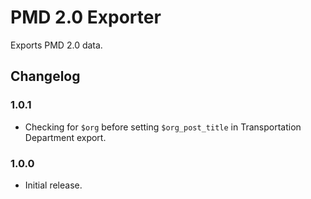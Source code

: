 # PMD 2.0 Exporter

Exports PMD 2.0 data.

## Changelog

### 1.0.1

- Checking for `$org` before setting `$org_post_title` in Transportation Department export.

### 1.0.0

- Initial release.